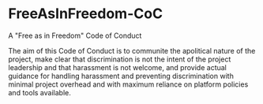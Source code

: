 # FreeAsInFreedom-CoC
A "Free as in Freedom" Code of Conduct

The aim of this Code of Conduct is to communite the apolitical nature of the project, make clear that discrimination is not the intent of the project leadership and that harassment is not welcome, and provide actual guidance for handling harassment and preventing discrimination with minimal project overhead and with maximum reliance on platform policies and tools available.  
